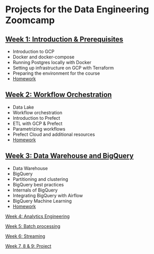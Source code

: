 # Projects for the Data Engineering Zoomcamp

## [Week 1: Introduction & Prerequisites](/week1)

* Introduction to GCP
* Docker and docker-compose
* Running Postgres locally with Docker
* Setting up infrastructure on GCP with Terraform
* Preparing the environment for the course
* [Homework](https://github.com/mary435/data-engineering-zoomcamp/blob/a0b03e35d8d9dc2c7ee23ddff02194287d86eacc/cohorts/2023/week_1_docker_sql/homework.md)        

## [Week 2: Workflow Orchestration](/week2)

* Data Lake
* Workflow orchestration
* Introduction to Prefect
* ETL with GCP & Prefect
* Parametrizing workflows
* Prefect Cloud and additional resources
* [Homework](https://github.com/mary435/data-engineering-zoomcamp/blob/60cb9610c39085d2c0e69f08af77b586d37d894e/cohorts/2023/week_2_workflow_orchestration/homework.md)  

## [Week 3: Data Warehouse and BigQuery](/week3)

* Data Warehouse
* BigQuery
* Partitioning and clustering
* BigQuery best practices
* Internals of BigQuery
* Integrating BigQuery with Airflow
* BigQuery Machine Learning
* [Homework](https://github.com/mary435/data-engineering-zoomcamp/blob/0048065faa6bb56efaa192da335f396fe9c2770c/cohorts/2023/week_3_data_warehouse/homework.md)


[Week 4: Analytics Engineering](.) 

[Week 5: Batch processing](.) 

[Week 6: Streaming](.)  

[Week 7, 8 & 9: Project](.)  

